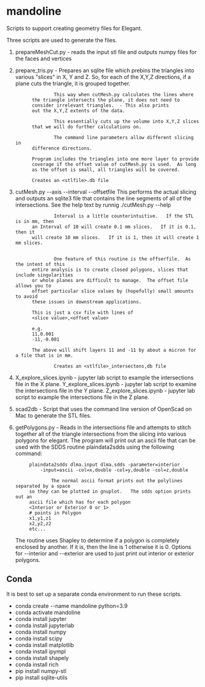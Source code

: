 # mandoline
Scripts to support creating geometry files for Elegant.

Three scripts are used to generate the files.
1) prepareMeshCut.py - reads the input stl file and outputs numpy
                    files for the faces and vertices
2) prepare_tris.py - Prepares an sqlite file which prebins the triangles
                     into various "slices" in X, Y and Z.  So, for each of the
		     X,Y,Z directions, if a plane cuts the triangle, it is grouped
		     together.
		     
                     This way when cutMesh.py calculates the lines where
		     the triangle intersects the plane, it does not need to
		     consider irrelevant triangles.  - This also prints
		     out the X,Y,Z extents of the data.

                     This essentially cuts up the volume into X,Y,Z slices
		     that we will do further calculations on.

                     The command line parameters allow different slicing in
		     difference directions.

		     Program includes the triangles into one more layer to provide
		     coverage if the offset value of cutMesh.py is used.  As long
		     as the offset is small, all triangles will be covered.

		     Creates an <stlfile>.db file


3) cutMesh.py --axis <AXIS> --interval <INTERVAL> --offsetfile <OFFSETFILE> <FILEPREFIX>
                     This performs the actual slicing and outputs an sqlite3
		     file that contains the line segments of all of the
		     intersections.  See the help text by runnig
		     ./cutMesh.py --help

                     Interval is a little counterintuitive.   If the STL is in mm, then
		     an Interval of 10 will create 0.1 mm slices.   If it is 0.1, then it
		     will create 10 mm slices.   If it is 1, then it will create 1 mm slices.
 

                     One feature of this routine is the offserfile.  As the intent of this
		     entire analysis is to create closed polygons, slices that include singularities
		     or whole planes are difficult to manage.  The offset file allows you to
		     offset particular slice values by (hopefully) small amounts to avoid
		     these issues in downstream applications.

		     This is just a csv file with lines of
		     <slice value>,<offset value>

		     e.g.
		     11,0.001
		     -11,-0.001

		     The above will shift layers 11 and -11 by about a micron for a file that is in mm.

                     Creates an <stlfile>_intersectons,db file


4) X_explore_slices.ipynb - jupyter lab script to example the intersections file in the X plane.
   Y_explore_slices.ipynb - jupyter lab script to examine the intersections file in the Y plane.
   Z_explore_slices.ipynb - jupyter lab script to example the intersections file in the Z plane.


5) scad2db - Script that uses the command line version of OpenScad on Mac to generate the STL files.

6) getPolygons.py - Reads in the intersections file and attempts to stitch together all of the triangle
                    intersections from the slicing into various polygons for elegant.   The program
		    will print out an ascii file that can be used with the SDDS routine
		    plaindata2sdds using the following command:

		    plaindata2sdds dlma.input dlma.sdds -parameter=interior
		        -input=ascii -col=x,double -col=y,double -col=z,double
		    
                    The normal ascii format prints out the polylines separated by a space
		    so they can be plotted in gnuplot.   The sdds option prints out an
		    ascii file which has for each polygon
		    <Interior or Exterior 0 or 1>
		    # points in Polygon
		    x1,y1,z1
		    x2,y2,z2
		    etc...

   The routine uses Shapley to determine if a polygon is completely enclosed by another.   If it is, then
   the <Interior or Exterior> line is 1 otherwise it is 0.  Options for --interior and --exterior are used
   to just print out interior or exterior polygons.


## Conda

It is best to set up a separate conda environment to run
these scripts.

- conda create --name mandoline python=3.9
- conda activate mandoline
- conda install jupyter
- conda install jupyterlab
- conda install numpy
- conda install scipy
- conda install matplotlib
- conda install ipympl
- conda install shapely
- conda install rich
- pip install numpy-stl
- pip install sqlite-utils